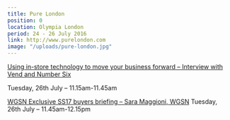 ```yaml
---
title: Pure London
position: 0
location: Olympia London
period: 24 - 26 July 2016
link: http://www.purelondon.com
image: "/uploads/pure-london.jpg"
---
```


[Using in-store technology to move your business forward – Interview with Vend and Number Six](http://www.purelondon.com/seminar/Using-in-store-technology-to-move-your-business-forward)

Tuesday, 26th July – 11.15am-11.45am
 
[WGSN Exclusive SS17 buyers briefing – Sara Maggioni, WGSN](http://www.purelondon.com/seminar/WGSN-exclusive-SS16-buyers-briefing-1-2-3)
Tuesday, 26th July – 11.45am-12.15pm